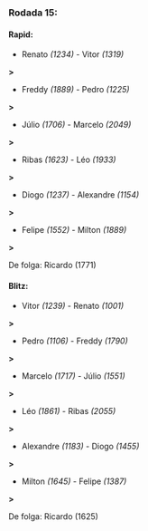 ### Rodada 15:

#### Rapid:

* Renato *(1234)*     -     Vitor *(1319)*

 **>** 
* Freddy *(1889)*     -     Pedro *(1225)*

 **>** 
* Júlio *(1706)*     -     Marcelo *(2049)*

 **>** 
* Ribas *(1623)*     -     Léo *(1933)*

 **>** 
* Diogo *(1237)*     -     Alexandre *(1154)*

 **>** 
* Felipe *(1552)*     -     Milton *(1889)*

 **>** 

De folga: Ricardo (1771)

#### Blitz:

* Vitor *(1239)*     -     Renato *(1001)*

 **>** 
* Pedro *(1106)*     -     Freddy *(1790)*

 **>** 
* Marcelo *(1717)*     -     Júlio *(1551)*

 **>** 
* Léo *(1861)*     -     Ribas *(2055)*

 **>** 
* Alexandre *(1183)*     -     Diogo *(1455)*

 **>** 
* Milton *(1645)*     -     Felipe *(1387)*

 **>** 

De folga: Ricardo (1625)

